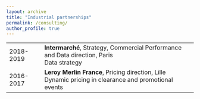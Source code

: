 ```yaml
---
layout: archive
title: "Industrial partnerships"
permalink: /consulting/
author_profile: true
---
```


<table width="100%">
	<tr>
    	<td>2018-2019</td>
    	<td>
    		<b>Intermarché</b>, Strategy, Commercial Performance and Data direction, Paris<br/>
	    	<span>
	    	Data strategy
	    	</span>
    	</td>
    </tr>
    <tr>
        <td>2016-2017</td>
        <td>
            <b>Leroy Merlin France</b>, Pricing direction, Lille<br/>
            <span>
            Dynamic pricing in clearance and promotional events
            </span>
        </td>
    </tr>
</table>
